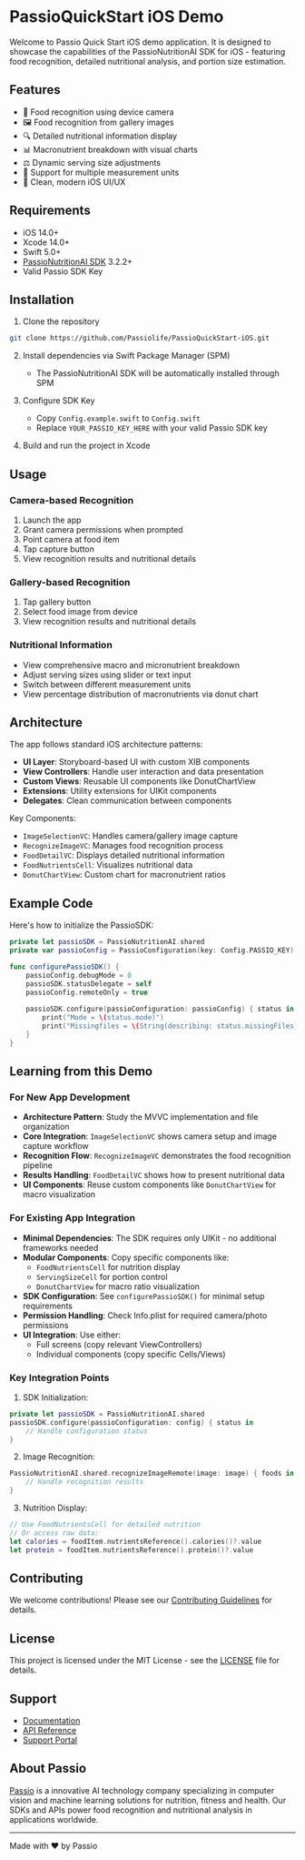 # PassioQuickStart iOS Demo

Welcome to Passio Quick Start iOS demo application. It is designed to showcase the capabilities of the PassioNutritionAI SDK for iOS - featuring food recognition, detailed nutritional analysis, and portion size estimation.

## Features

- 📸 Food recognition using device camera
- 🖼️ Food recognition from gallery images  
- 🔍 Detailed nutritional information display
- 📊 Macronutrient breakdown with visual charts
- ⚖️ Dynamic serving size adjustments
- 🎯 Support for multiple measurement units
- 📱 Clean, modern iOS UI/UX

## Requirements

- iOS 14.0+
- Xcode 14.0+
- Swift 5.0+
- [PassioNutritionAI SDK](https://github.com/Passiolife/Passio-Nutrition-AI-iOS-SDK-Distribution) 3.2.2+
- Valid Passio SDK Key

## Installation

1. Clone the repository

  ```bash
  git clone https://github.com/Passiolife/PassioQuickStart-iOS.git
  ```

2. Install dependencies via Swift Package Manager (SPM)
   - The PassioNutritionAI SDK will be automatically installed through SPM

3. Configure SDK Key
   - Copy `Config.example.swift` to `Config.swift`
   - Replace `YOUR_PASSIO_KEY_HERE` with your valid Passio SDK key

4. Build and run the project in Xcode

## Usage

### Camera-based Recognition
1. Launch the app
2. Grant camera permissions when prompted
3. Point camera at food item
4. Tap capture button
5. View recognition results and nutritional details

### Gallery-based Recognition
1. Tap gallery button
2. Select food image from device
3. View recognition results and nutritional details

### Nutritional Information
- View comprehensive macro and micronutrient breakdown
- Adjust serving sizes using slider or text input
- Switch between different measurement units
- View percentage distribution of macronutrients via donut chart

## Architecture

The app follows standard iOS architecture patterns:

- **UI Layer**: Storyboard-based UI with custom XIB components
- **View Controllers**: Handle user interaction and data presentation
- **Custom Views**: Reusable UI components like DonutChartView
- **Extensions**: Utility extensions for UIKit components
- **Delegates**: Clean communication between components

Key Components:
- `ImageSelectionVC`: Handles camera/gallery image capture
- `RecognizeImageVC`: Manages food recognition process
- `FoodDetailVC`: Displays detailed nutritional information
- `FoodNutrientsCell`: Visualizes nutritional data
- `DonutChartView`: Custom chart for macronutrient ratios

## Example Code

Here's how to initialize the PassioSDK:

  ```swift
  private let passioSDK = PassioNutritionAI.shared
  private var passioConfig = PassioConfiguration(key: Config.PASSIO_KEY)
  
  func configurePassioSDK() {
      passioConfig.debugMode = 0
      passioSDK.statusDelegate = self
      passioConfig.remoteOnly = true
      
      passioSDK.configure(passioConfiguration: passioConfig) { status in
          print("Mode = \(status.mode)")
          print("Missingfiles = \(String(describing: status.missingFiles))")
      }
  }
  ```

## Learning from this Demo

### For New App Development
- **Architecture Pattern**: Study the MVVC implementation and file organization
- **Core Integration**: `ImageSelectionVC` shows camera setup and image capture workflow
- **Recognition Flow**: `RecognizeImageVC` demonstrates the food recognition pipeline
- **Results Handling**: `FoodDetailVC` shows how to present nutritional data
- **UI Components**: Reuse custom components like `DonutChartView` for macro visualization

### For Existing App Integration
- **Minimal Dependencies**: The SDK requires only UIKit - no additional frameworks needed
- **Modular Components**: Copy specific components like:
  - `FoodNutrientsCell` for nutrition display
  - `ServingSizeCell` for portion control
  - `DonutChartView` for macro ratio visualization
- **SDK Configuration**: See `configurePassioSDK()` for minimal setup requirements
- **Permission Handling**: Check Info.plist for required camera/photo permissions
- **UI Integration**: Use either:
  - Full screens (copy relevant ViewControllers)
  - Individual components (copy specific Cells/Views)

### Key Integration Points
1. SDK Initialization:
  ```swift
  private let passioSDK = PassioNutritionAI.shared
  passioSDK.configure(passioConfiguration: config) { status in
      // Handle configuration status
  }
  ```

2. Image Recognition:
  ```swift
  PassioNutritionAI.shared.recognizeImageRemote(image: image) { foods in
      // Handle recognition results
  }
  ```

3. Nutrition Display:
  ```swift
  // Use FoodNutrientsCell for detailed nutrition
  // Or access raw data:
  let calories = foodItem.nutrientsReference().calories()?.value
  let protein = foodItem.nutrientsReference().protein()?.value
  ```



## Contributing

We welcome contributions! Please see our [Contributing Guidelines](CONTRIBUTING.md) for details.

## License

This project is licensed under the MIT License - see the [LICENSE](LICENSE) file for details.

## Support

- [Documentation](https://docs.passiolife.com)
- [API Reference](https://api.passiolife.com)
- [Support Portal](https://support.passiolife.com)

## About Passio

[Passio](https://passio.ai) is a innovative AI technology company specializing in computer vision and machine learning solutions for nutrition, fitness and health. Our SDKs and APIs power food recognition and nutritional analysis in applications worldwide.

---

Made with ❤️ by Passio 